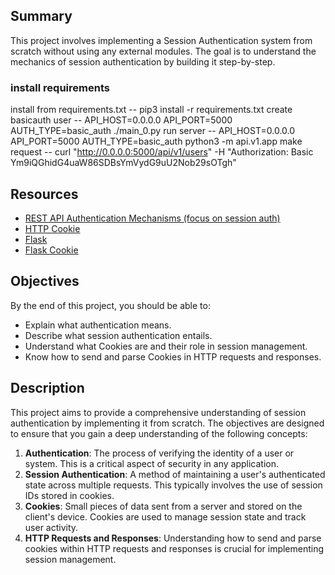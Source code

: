 ## Summary

This project involves implementing a Session Authentication system from scratch without using any external modules. The goal is to understand the mechanics of session authentication by building it step-by-step.

### install requirements

install from requirements.txt -- pip3 install -r requirements.txt
create basicauth user -- API_HOST=0.0.0.0 API_PORT=5000 AUTH_TYPE=basic_auth ./main_0.py
run server -- API_HOST=0.0.0.0 API_PORT=5000 AUTH_TYPE=basic_auth python3 -m api.v1.app
make request -- curl "http://0.0.0.0:5000/api/v1/users" -H "Authorization: Basic Ym9iQGhidG4uaW86SDBsYmVydG9uU2Nob29sOTgh"

## Resources

- [REST API Authentication Mechanisms (focus on session auth)](https://example.com/rest-api-authentication-mechanisms)
- [HTTP Cookie](https://developer.mozilla.org/en-US/docs/Web/HTTP/Cookies)
- [Flask](https://flask.palletsprojects.com/)
- [Flask Cookie](https://flask.palletsprojects.com/en/2.0.x/quickstart/#cookies)

## Objectives

By the end of this project, you should be able to:

- Explain what authentication means.
- Describe what session authentication entails.
- Understand what Cookies are and their role in session management.
- Know how to send and parse Cookies in HTTP requests and responses.

## Description

This project aims to provide a comprehensive understanding of session authentication by implementing it from scratch. The objectives are designed to ensure that you gain a deep understanding of the following concepts:

1. **Authentication**: The process of verifying the identity of a user or system. This is a critical aspect of security in any application.
2. **Session Authentication**: A method of maintaining a user's authenticated state across multiple requests. This typically involves the use of session IDs stored in cookies.
3. **Cookies**: Small pieces of data sent from a server and stored on the client's device. Cookies are used to manage session state and track user activity.
4. **HTTP Requests and Responses**: Understanding how to send and parse cookies within HTTP requests and responses is crucial for implementing session management.

